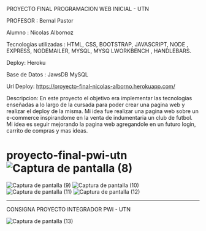 PROYECTO FINAL PROGRAMACION WEB INICIAL - UTN 

PROFESOR : Bernal Pastor 



Alumno : Nicolas Albornoz




Tecnologias utilizadas : HTML, CSS, BOOTSTRAP, JAVASCRIPT, NODE , EXPRESS, NODEMAILER, MYSQL, MYSQ LWORKBENCH , HANDLEBARS.





Deploy: Heroku 





Base de Datos : JawsDB MySQL




Url Deploy: https://proyecto-final-nicolas-alborno.herokuapp.com/






Descripcion: En este proyecto el objetivo era  implementar las tecnologias enseñadas a lo largo de la cursada para poder crear una pagina web y realizar el deploy
de la misma. Mi idea fue realizar una pagina web sobre un e-commerce inspirandome en la venta de indumentaria un club de futbol. Mi idea es seguir mejorando la pagina web agregandole en un futuro login, carrito de compras y mas ideas.




# proyecto-final-pwi-utn![Captura de pantalla (8)](https://user-images.githubusercontent.com/105244423/190457877-110742c3-464e-4821-828e-85351968b6b5.png)
![Captura de pantalla (9)](https://user-images.githubusercontent.com/105244423/190457900-5ba79dbe-85ed-4866-ac9f-bac57b9c5fc5.png)
![Captura de pantalla (10)](https://user-images.githubusercontent.com/105244423/190457906-48c9cbb4-c32f-4564-8f49-8ef45d2106d4.png)
![Captura de pantalla (11)](https://user-images.githubusercontent.com/105244423/190457925-824f5365-0377-46c8-ae39-cacbc00085ad.png)
![Captura de pantalla (12)](https://user-images.githubusercontent.com/105244423/190457941-aef30283-30f9-4281-9448-29b9145f151d.png)







---------------------------------------------------------------------------------------------------------------------------------------------------------


CONSIGNA PROYECTO INTEGRADOR PWI - UTN  



![Captura de pantalla (13)](https://user-images.githubusercontent.com/105244423/190477652-2f82d38d-e9f8-4a72-9d72-4e5929403f8d.png)
